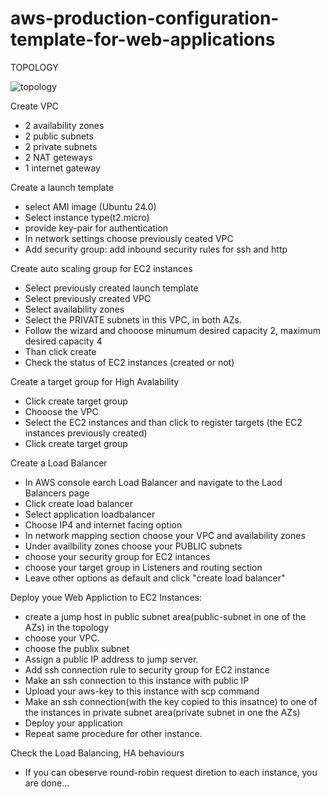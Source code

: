 # aws-production-configuration-template-for-web-applications

TOPOLOGY 

![topology](https://github.com/user-attachments/assets/a7e788f3-d328-4498-a4ee-2dc316fd333b)



Create VPC 

- 2 availability zones
- 2 public subnets
- 2 private subnets
- 2 NAT geteways
- 1 internet gateway 

Create a launch template
- select AMI image (Ubuntu 24.0)
- Select instance type(t2.micro)
- provide key-pair for authentication	
- In network settings choose previously ceated VPC 
- Add security group: add inbound security rules for ssh and http

Create auto scaling group for EC2 instances
- Select previously created launch template
- Select previously created VPC
- Select availability zones 
- Select the PRIVATE subnets in this VPC, in both AZs.
- Follow the wizard and chooose minumum desired capacity 2, maximum desired capacity 4
- Than click create
- Check the status of EC2 instances (created or not)


Create a target group for High Avalability 

- Click create target group 
- Chooose the VPC
- Select the EC2 instances and than click to register targets (the EC2 instances previously created)
- Click create target group 
  

Create a Load Balancer

- In AWS console earch Load Balancer and navigate to the Laod Balancers page
- Click create load balancer 
- Select application loadbalancer
- Choose IP4 and internet facing option 
- In network mapping section choose your VPC and availability zones
- Under availbility zones choose your PUBLIC subnets
- choose your security group for EC2 intances
- choose your target group in Listeners and routing section 
- Leave other options as default and click "create load balancer"
 
Deploy youe Web Appliction to EC2 Instances: 

- create a jump host in public subnet area(public-subnet in one of the AZs) in the topology
- choose your VPC.
- choose the publix subnet
- Assign a public IP address to jump server.
- Add ssh connection rule to security group for EC2 instance
- Make an ssh connection to this instance with public IP 
- Upload your aws-key to this instance with scp command
- Make an ssh connection(with the key copied to this insatnce) to one of the instances in private subnet area(private subnet in one the AZs)   
- Deploy your application 
- Repeat same procedure for other instance.


Check the Load Balancing, HA behaviours

- If you can obeserve round-robin request diretion to each instance, you are done... 
